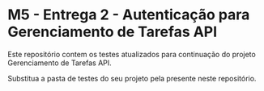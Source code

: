 # M5 - Entrega 2 - Autenticação para Gerenciamento de Tarefas API

Este repositório contem os testes atualizados para continuação do projeto Gerenciamento de Tarefas API.

Substitua a pasta de testes do seu projeto pela presente neste repositório.